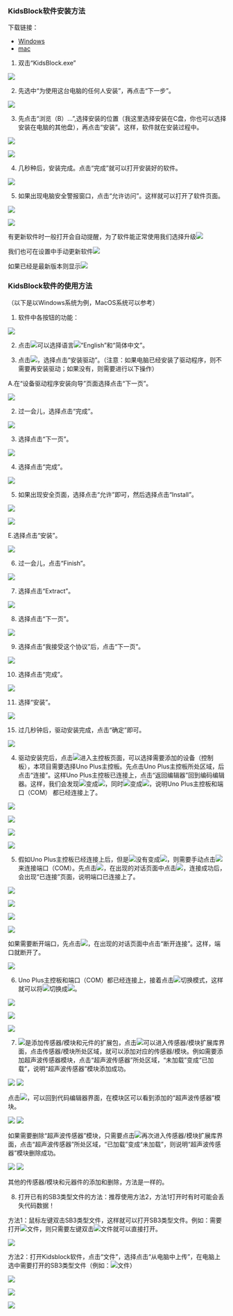 ### KidsBlock软件安装方法

下载链接：

* [Windows](https://xiazai.keyesrobot.cn/KidsBlock.exe)
* [mac](https://xiazai.keyesrobot.cn/KidsBlock.dmg)


1.  双击“KidsBlock.exe”

![](../media/e955a4e4be134725d4baae093b94306b.png)

2.  先选中“为使用这台电脑的任何人安装”，再点击“下一步”。

![](../media/5868a1bfda48a42ef163f33f228cfc6a.png)

3.  先点击“浏览（B）...”,选择安装的位置（我这里选择安装在C盘，你也可以选择安装在电脑的其他盘），再点击“安装”。这样，软件就在安装过程中。

![](../media/bc35a80ff1f77650c4f4778ba88ce15f.png)

![](../media/1f52414579ea8fa83660d2a35111fd50.png)

4.  几秒种后，安装完成。点击“完成”就可以打开安装好的软件。

![](../media/e5221f246e9bd5286a6302ee527f9cf4.png)

5.  如果出现电脑安全警报窗口，点击“允许访问”。这样就可以打开了软件页面。

![](../media/87fa7a261327373d3020f4a77b8eb49e.png)

![](../media/1c0c41fb071c050a00e5b422e1db4ff8.png)

有更新软件时一般打开会自动提醒，为了软件能正常使用我们选择升级![](../media/846685e3e9b0f18d155a7ecf389ca796.png)

我们也可在设置中手动更新软件![](../media/1143b889fd69e72473a4071055f8f19a.png)

如果已经是最新版本则显示![](../media/415745a84dbc153e57067dc86fc519d2.png)

### KidsBlock软件的使用方法

（以下是以Windows系统为例，MacOS系统可以参考）

1. 软件中各按钮的功能：

![](../media/9fda97dd6093f7f891bdc9ebebf4dccc.png)

2.  点击![](../media/3dd044ace633a5f7218b0d19a55ff9cf.png)可以选择语言![](../media/a26ac98fda5eb460bae6370e017e1869.png)“English”和“简体中文”。

3.  点击![](../media/ceea175e15c8425a1a70baaaf56d40b3.png)，选择点击“安装驱动”。（注意：如果电脑已经安装了驱动程序，则不需要再安装驱动；如果没有，则需要进行以下操作）

A.在“设备驱动程序安装向导”页面选择点击“下一页”。

![](../media/be8269c2e723ad6bb95a3027aaa96f5a.png)

2.  过一会儿，选择点击“完成”。

![](../media/0d8f2d15f93f9c162d590af9962160f4.png)

3.  选择点击“下一页”。

![](../media/3a18d722c99f4c739f71f9de6dad3897.png)

4.  选择点击“完成”。

![](../media/1d1562c2614b811ff0cb43da449985a1.png)

5.  如果出现安全页面，选择点击“允许”即可，然后选择点击“Install”。

![](../media/726e0c8a971ebd698a2785aa0aa96b48.png)

![](../media/55317031882e78e69fc63225e50219de.png)

E.选择点击“安装”。

![](../media/7f1a8c8dbe51711f213c382aeb0228c2.png)

6.  过一会儿，点击“Finish”。

![](../media/06a890be5adedc1400ecd722634099e8.png)

7.  选择点击“Extract”。

![](../media/8f99c1a32792b8d04f1986982b20edc8.png)

8.  选择点击“下一页”。

![](../media/7b3b94085bb2012b4dab64a4d3ea6e1d.png)

9.  选择点击“我接受这个协议”后，点击“下一页”。

![](../media/c176eaa9b8a278d497b5cb3aed623331.png)

10. 选择点击“完成”。

![](../media/86e3fce6103bbd8e80f058d26b5fc77f.png)

11. 选择“安装”。

![](../media/5a7ee544df41f82915ad7a07c5367988.png)

15. 过几秒钟后，驱动安装完成，点击“确定”即可。

![](../media/72f2d50822510f87b5320f674d24d8ea.png)

4.  驱动安装完后，点击![](../media/33193aae5cf46bccd050b84af65b9dde.png)进入主控板页面，可以选择需要添加的设备（控制板），本项目需要选择Uno     Plus主控板。先点击Uno Plus主控板所处区域，后点击“连接”。这样Uno     Plus主控板已连接上，点击“返回编辑器”回到编码编辑器。这样，我们会发现![](../media/e3d5380fcd0890ff6320185808d7fab9.png)变成![](../media/bd76cd78b23f7f309847e5d19bd5c4a1.png)，同时![](../media/8cac6f60c26e2b10d1b2dc313ea5eb03.png)变成![](../media/4f8778ff131729b181ea6ec292614a3c.png)，说明Uno     Plus主控板和端口（COM） 都已经连接上了。

![](../media/dffb264fb8b7313928d1ae0f8d23b4d9.png)

![](../media/2fce58968e59ac36c46a9a1f84193ef7.png)

![](../media/3ff6136ef4a84bea34669b28e98ed032.png)

![](../media/3858b4cf90a2d1b784f84148c24b1893.png)

5.  假如Uno     Plus主控板已经连接上后，但是![](../media/8cac6f60c26e2b10d1b2dc313ea5eb03.png)没有变成![](../media/4f8778ff131729b181ea6ec292614a3c.png)，则需要手动点击![](../media/8cac6f60c26e2b10d1b2dc313ea5eb03.png)来连接端口（COM）。先点击![](../media/8cac6f60c26e2b10d1b2dc313ea5eb03.png)，在出现的对话页面中点击![](../media/a034167a19e4c273d77848c3df421dc3.png)，连接成功后，会出现“已连接”页面，说明端口已连接上了。

![](../media/0565cad4c8bc481413810ddfe2cc6563.png)

![](../media/22cd29b6a1a6970409239eb7e610dbb3.png)

![](../media/e38ca3317bc7fa51081b680cc03f361f.png)

![](../media/3858b4cf90a2d1b784f84148c24b1893.png)

如果需要断开端口，先点击![](../media/4f8778ff131729b181ea6ec292614a3c.png)，在出现的对话页面中点击“断开连接”。这样，端口就断开了。

![](../media/0fbc2939ff2e68b5560c539b4650b09a.png)

6.  Uno     Plus主控板和端口（COM）都已经连接上，接着点击![](../media/44a15c56037a5e48ecbb79a3ea02cd4c.png)切换模式，这样就可以将![](../media/44a15c56037a5e48ecbb79a3ea02cd4c.png)切换成![](../media/aa20eb800371bb25be725dd0ce5179c1.png)。

![](../media/61708df8561a803dd18bed481c3c346e.png)

![](../media/9a287742f97835138dcd4406f0df6b82.png)

![](../media/55ad369b4b4c75633c9a2f5cc72842c4.png)

7.  ![](../media/9964e0b31fc9846a7f64c57f51e47152.png)是添加传感器/模块和元件的扩展包，点击![](../media/9964e0b31fc9846a7f64c57f51e47152.png)可以进入传感器/模块扩展库界面，点击传感器/模块所处区域，就可以添加对应的传感器/模块。例如需要添加超声波传感器模块，点击“超声波传感器”所处区域，“未加载”变成“已加载”，说明“超声波传感器”模块添加成功。

![](../media/f52c0980c3202ce34a41cd0ac5a7e4de.png)
![](../media/8de74c35a4a7e6ec7689dd99a15a5598.png)

点击![](../media/95039e92d5182ecb0bccc177aaec3f80.png)，可以回到代码编辑器界面，在模块区可以看到添加的“超声波传感器”模块。

![](../media/bb7ba08ad493ef0934d12fb07dde19ca.png)
![](../media/00bdbfcc41a47bbd2a47798d1e99e355.png)

如果需要删除“超声波传感器”模块，只需要点击![](../media/9964e0b31fc9846a7f64c57f51e47152.png)再次进入传感器/模块扩展库界面，点击“超声波传感器”所处区域，“已加载”变成“未加载”，则说明“超声波传感器”模块删除成功。

![](../media/8de74c35a4a7e6ec7689dd99a15a5598.png)
![](../media/f52c0980c3202ce34a41cd0ac5a7e4de.png)

其他的传感器/模块和元器件的添加和删除，方法是一样的。

8.  打开已有的SB3类型文件的方法：推荐使用方法2，方法1打开时有时可能会丢失代码数据！

方法1：鼠标左键双击SB3类型文件，这样就可以打开SB3类型文件。例如：需要打开![](../media/1874abbb35ed2bb3a1bd5967f3a13181.png)文件，则只需要左键双击![](../media/1874abbb35ed2bb3a1bd5967f3a13181.png)文件就可以直接打开。

![](../media/46e051db3f163a8745075a9f3048b09c.png)

方法2：打开Kidsblock软件，点击“文件”，选择点击“从电脑中上传”，在电脑上选中需要打开的SB3类型文件（例如：![](../media/1874abbb35ed2bb3a1bd5967f3a13181.png)文件）

![](../media/c8b69ae6e64fda3bae42967c3ad84d84.png)

![](../media/e1f094f0c07db549dd1b1e0154513114.png)

![](../media/d6d52424c2525b72aea53b8e7e9d59e3.png)